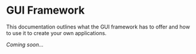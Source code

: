 # GUI Framework

This documentation outlines what the GUI framework has to offer and how to use it to create your own applications.

_Coming soon..._
